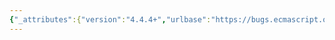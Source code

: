 ```yaml
---
{"_attributes":{"version":"4.4.4+","urlbase":"https://bugs.ecmascript.org/","maintainer":"dherman@mozilla.com"},"bug":{"bug_id":2115,"creation_ts":"2013-10-30 04:13:00 -0700","short_desc":"10.1  Source Text: Typo \"grammara\" -> \"grammar\", doubled full stops","delta_ts":"2013-11-08 13:08:55 -0800","product":"Draft for 6th Edition","component":"editorial issue","version":"Rev 20: October 28, 2013 Draft","rep_platform":"All","op_sys":"All","bug_status":"RESOLVED","resolution":"FIXED","priority":"Normal","bug_severity":"normal","everconfirmed":true,"reporter":{"uid":"andrebargull","name":"André Bargull"},"assigned_to":{"uid":"allen","name":"Allen Wirfs-Brock"},"long_desc":[{"commentid":6226,"comment_count":0,"who":{"uid":"andrebargull","name":"André Bargull"},"bug_when":"2013-10-30 04:13:26 -0700","thetext":"10.1  Source Text, first paragraph:\n\nChange \"grammara\" to \"grammar\". \n\nAnd remove the second full stop in:\n> Each SourceCharacter being a Unicode code point.."},{"commentid":6304,"comment_count":1,"who":{"uid":"allen","name":"Allen Wirfs-Brock"},"bug_when":"2013-11-01 10:34:08 -0700","thetext":"fixed in rev21 editor's draft"},{"commentid":6526,"comment_count":2,"who":{"uid":"allen","name":"Allen Wirfs-Brock"},"bug_when":"2013-11-08 13:08:55 -0800","thetext":"fixed in rev21 draft"}]}}
---
```

